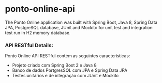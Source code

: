 
# ponto-online-api 
The Ponto Online application was built with Spring Boot, Java 8, Spring Data JPA, PostgreSQL database, JUnit and Mockito for unit test and integration test run in H2 memory database.

### API RESTful Details:
Ponto Online API RESTful contém as seguintes características:  
* Projeto criado com Spring Boot 2 e Java 8
* Banco de dados PortgresSQL com JPA e Spring Data JPA
* Testes unitários e de integração com JUnit e Mockito

